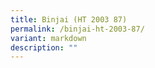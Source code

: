```yaml
---
title: Binjai (HT 2003 87)
permalink: /binjai-ht-2003-87/
variant: markdown
description: ""
---
```

